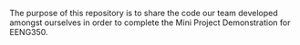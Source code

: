 The purpose of this repository is to share the code our team developed amongst ourselves in order to complete the Mini Project Demonstration for EENG350. 
